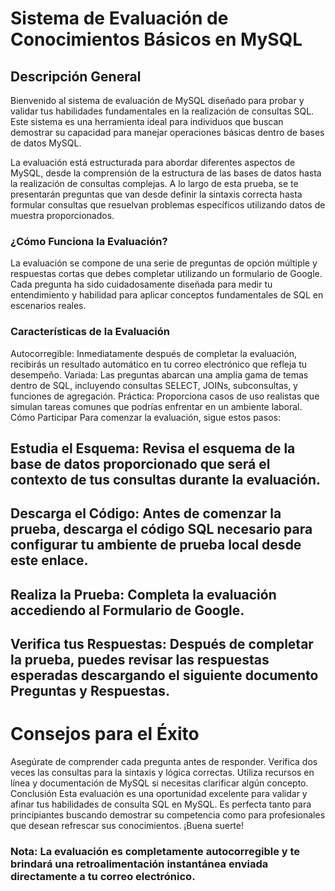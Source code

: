 # Sistema de Evaluación de Conocimientos Básicos en MySQL

## Descripción General
Bienvenido al sistema de evaluación de MySQL diseñado para probar y validar tus habilidades fundamentales en la realización de consultas SQL. Este sistema es una herramienta ideal para individuos que buscan demostrar su capacidad para manejar operaciones básicas dentro de bases de datos MySQL.

La evaluación está estructurada para abordar diferentes aspectos de MySQL, desde la comprensión de la estructura de las bases de datos hasta la realización de consultas complejas. A lo largo de esta prueba, se te presentarán preguntas que van desde definir la sintaxis correcta hasta formular consultas que resuelvan problemas específicos utilizando datos de muestra proporcionados.

### ¿Cómo Funciona la Evaluación?
La evaluación se compone de una serie de preguntas de opción múltiple y respuestas cortas que debes completar utilizando un formulario de Google. Cada pregunta ha sido cuidadosamente diseñada para medir tu entendimiento y habilidad para aplicar conceptos fundamentales de SQL en escenarios reales.

### Características de la Evaluación
Autocorregible: Inmediatamente después de completar la evaluación, recibirás un resultado automático en tu correo electrónico que refleja tu desempeño.
Variada: Las preguntas abarcan una amplia gama de temas dentro de SQL, incluyendo consultas SELECT, JOINs, subconsultas, y funciones de agregación.
Práctica: Proporciona casos de uso realistas que simulan tareas comunes que podrías enfrentar en un ambiente laboral.
Cómo Participar
Para comenzar la evaluación, sigue estos pasos:

## Estudia el Esquema: Revisa el esquema de la base de datos proporcionado que será el contexto de tus consultas durante la evaluación.

## Descarga el Código: Antes de comenzar la prueba, descarga el código SQL necesario para configurar tu ambiente de prueba local desde este enlace.

## Realiza la Prueba: Completa la evaluación accediendo al Formulario de Google.

## Verifica tus Respuestas: Después de completar la prueba, puedes revisar las respuestas esperadas descargando el siguiente documento Preguntas y Respuestas.

# Consejos para el Éxito
Asegúrate de comprender cada pregunta antes de responder.
Verifica dos veces las consultas para la sintaxis y lógica correctas.
Utiliza recursos en línea y documentación de MySQL si necesitas clarificar algún concepto.
Conclusión
Esta evaluación es una oportunidad excelente para validar y afinar tus habilidades de consulta SQL en MySQL. Es perfecta tanto para principiantes buscando demostrar su competencia como para profesionales que desean refrescar sus conocimientos. ¡Buena suerte!

### Nota: La evaluación es completamente autocorregible y te brindará una retroalimentación instantánea enviada directamente a tu correo electrónico.

